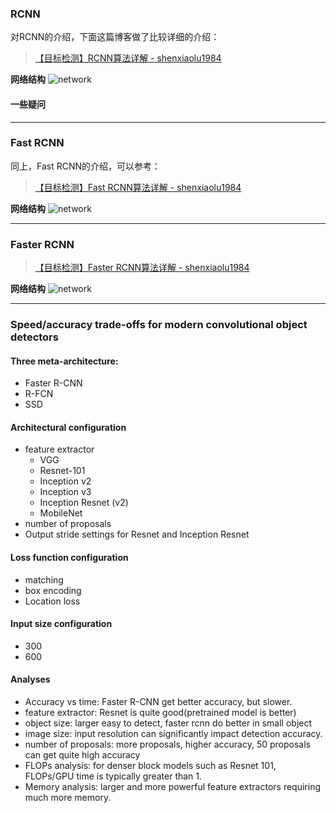 
### RCNN
对RCNN的介绍，下面这篇博客做了比较详细的介绍：

>[【目标检测】RCNN算法详解  - shenxiaolu1984](https://blog.csdn.net/shenxiaolu1984/article/details/51066975#fn:1)


**网络结构**
![network](https://img-blog.csdn.net/20160405214721512)

#### 一些疑问

---
### Fast RCNN
同上，Fast RCNN的介绍，可以参考：

>[【目标检测】Fast RCNN算法详解  - shenxiaolu1984](https://blog.csdn.net/shenxiaolu1984/article/details/51036677)

**网络结构**
![network](https://img-blog.csdn.net/20160411214438672)


---
### Faster RCNN

>[【目标检测】Faster RCNN算法详解  - shenxiaolu1984](https://blog.csdn.net/shenxiaolu1984/article/details/51152614)

**网络结构**
![network](https://img-blog.csdn.net/20160415133947737)


---
### Speed/accuracy trade-offs for modern convolutional object detectors

#### Three meta-architecture:
- Faster R-CNN
- R-FCN
- SSD

#### Architectural configuration
- feature extractor
    - VGG
    - Resnet-101
    - Inception v2
    - Inception v3
    - Inception Resnet (v2)
    - MobileNet
- number of proposals
- Output stride settings for Resnet and Inception Resnet

#### Loss function configuration
- matching
- box encoding
- Location loss

#### Input size configuration
- 300
- 600

#### Analyses
- Accuracy vs time: Faster R-CNN get better accuracy, but slower.
- feature extractor: Resnet is quite good(pretrained model is better)
- object size: larger easy to detect, faster rcnn do better in small object
- image size: input resolution can significantly impact detection accuracy.
- number of proposals: more proposals, higher accuracy, 50 proposals can get quite high accuracy
- FLOPs analysis: for denser block models such as Resnet 101, FLOPs/GPU time is typically greater than 1.
- Memory analysis: larger and more powerful feature extractors requiring much more memory.

